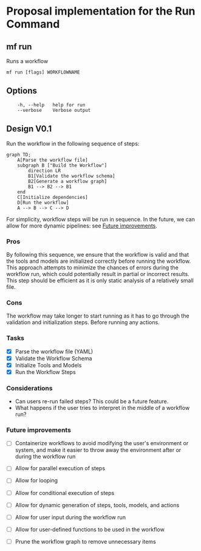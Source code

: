 # Proposal implementation for the Run Command

## mf run

Runs a workflow

```text
mf run [flags] WORKFLOWNAME
```

## Options

```text
    -h, --help   help for run
    --verbose    Verbose output
```

## Design V0.1

Run the workflow in the following sequence of steps:

```mermaid
graph TD;
    A[Parse the workflow file]
    subgraph B ["Build the Workflow"]
        direction LR 
        B1[Validate the workflow schema]
        B2[Generate a workflow graph]
        B1 --> B2 --> B1
    end
    C[Initialize dependencies]
    D[Run the workflow]
    A --> B --> C --> D
```

For simplicity, workflow steps will be run in sequence. In the future, we can allow for more dynamic pipelines: see [Future improvements](#future-improvements).

### Pros

By following this sequence, we ensure that the workflow is valid and that the tools and models are initialized correctly before running the workflow. This approach attempts to minimize the chances of errors during the workflow run, which could potentially result in partial or incorrect results. This step should be efficient as it is only static analysis of a relatively small file.

### Cons

The workflow may take longer to start running as it has to go through the validation and initialization steps. Before running any actions. 

### Tasks

- [x] Parse the workflow file (YAML)
- [x] Validate the Workflow Schema
- [x] Initialize Tools and Models
- [x] Run the Workflow Steps

### Considerations

- Can users re-run failed steps? This could be a future feature.
- What happens if the user tries to interpret in the middle of a workflow run?




### Future improvements

- [ ] Containerize workflows to avoid modifying the user's environment or system, and make it easier to throw away the environment after or during the workflow run
- [ ] Allow for parallel execution of steps
- [ ] Allow for looping
- [ ] Allow for conditional execution of steps
- [ ] Allow for dynamic generation of steps, tools, models, and actions
- [ ] Allow for user input during the workflow run
- [ ] Allow for user-defined functions to be used in the workflow
- [ ] Prune the workflow graph to remove unnecessary items

